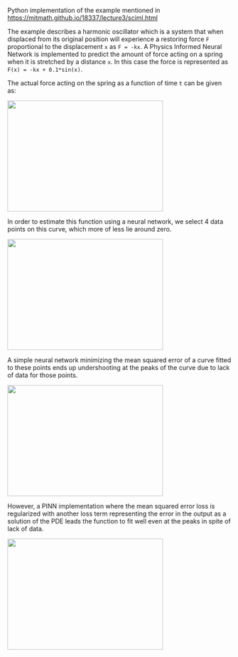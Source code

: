 Python implementation of the example mentioned in https://mitmath.github.io/18337/lecture3/sciml.html

The example describes a harmonic oscillator which is a system that when displaced from its original position will experience a restoring force `F` proportional to the displacement `x` as `F = -kx`. A Physics Informed Neural Network is implemented to predict the amount of force acting on a spring when it is stretched by a distance `x`. In this case the force is represented as `F(x) = -kx + 0.1*sin(x)`.

The actual force acting on the spring as a function of time `t` can be given as:

<img src="https://user-images.githubusercontent.com/5306916/139063290-6d490e49-542c-49c0-ae11-62b3486674b6.png" width="350" height="250">

In order to estimate this function using a neural network, we select 4 data points on this curve, which more of less lie around zero.

<img src="https://user-images.githubusercontent.com/5306916/139063346-ca2a5130-bd31-4f9e-bf0a-cb7ed79ab766.png" width="350" height="250">

A simple neural network minimizing the mean squared error of a curve fitted to these points ends up undershooting at the peaks of the curve due to lack of data for those points.

<img src="https://user-images.githubusercontent.com/5306916/139063356-8b12be5d-c0b6-4352-87b4-6f52dd50401d.png" width="350" height="250">

However, a PINN implementation where the mean squared error loss is regularized with another loss term representing the error in the output as a solution of the PDE leads the function to fit well even at the peaks in spite of lack of data.

<img src="https://user-images.githubusercontent.com/5306916/139063365-fef6e7ea-23ff-49b2-8ccc-8e12bc16fa9b.png" width="350" height="250">
